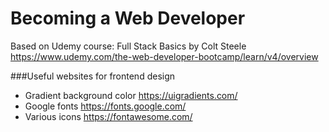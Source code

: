 # Becoming a Web Developer


Based on Udemy course: Full Stack Basics by Colt Steele 
https://www.udemy.com/the-web-developer-bootcamp/learn/v4/overview


###Useful websites for frontend design
* Gradient background color https://uigradients.com/
* Google fonts https://fonts.google.com/
* Various icons https://fontawesome.com/